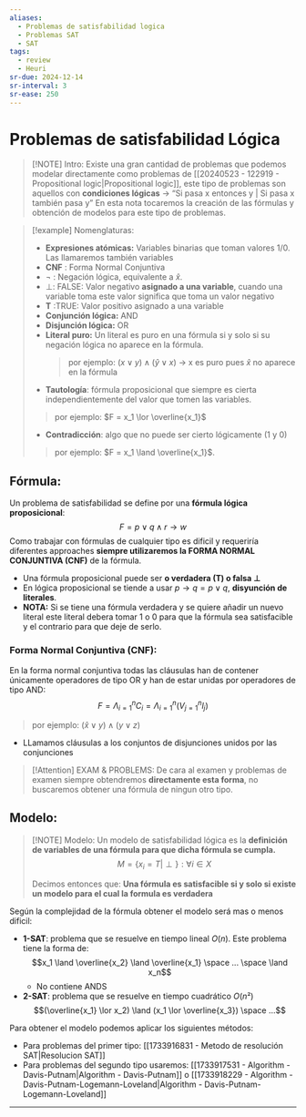 ```yaml
---
aliases:
  - Problemas de satisfabilidad logica
  - Problemas SAT
  - SAT
tags:
  - review
  - Heuri
sr-due: 2024-12-14
sr-interval: 3
sr-ease: 250
---
```

# Problemas de satisfabilidad Lógica

> [!NOTE] Intro: 
> Existe una gran cantidad de problemas que podemos modelar directamente como problemas de [[20240523 - 122919 - Propositional logic|Propositional logic]], este tipo de problemas son aquellos con **condiciones lógicas** → “Si pasa x entonces y | Si pasa x también pasa y”
> En esta nota tocaremos la creación de las fórmulas y obtención de modelos para este tipo de problemas. 

> [!example] Nomenglaturas: 
> - **Expresiones atómicas:** Variables binarias que toman valores 1/0. Las llamaremos también variables
>  - **CNF** : Forma Normal Conjuntiva
>  - $\neg$ :  Negación lógica, equivalente a $\hat{x}$.
>  - $\perp$:  FALSE: Valor negativo **asignado a una variable**, cuando una variable toma este valor significa que toma un valor negativo
>  - **T** :TRUE:  Valor positivo asignado a una variable 
>  - **Conjunción lógica:** AND 
>  - **Disjunción lógica:** OR
>  - **Literal puro:** Un literal es puro en una fórmula si y solo si su negación lógica no aparece en la fórmula. 
>    > por ejemplo: $(x\lor y) \land (\hat y \lor x)$ → x es puro pues $\hat x$ no aparece en la fórmula
>   - **Tautología**: fórmula proposicional que siempre  es cierta independientemente del valor que tomen las variables.
>    > por ejemplo:  $F = x_1 \lor \overline{x_1}$
>    - **Contradicción**: algo que no puede ser cierto lógicamente (1 y 0) 
>    > por ejemplo:  $F = x_1 \land \overline{x_1}$.  
##  Fórmula:
Un problema de satisfabilidad se define por una **fórmula lógica proposicional**: 
$$
F = p \lor q \land r \rightarrow w
$$
Como trabajar con fórmulas de cualquier tipo es dificil y requeriría diferentes approaches **siempre utilizaremos la FORMA NORMAL CONJUNTIVA (CNF)** de la fórmula. 

+ Una fórmula proposicional puede ser **o verdadera (T) o falsa $\perp$**
+ En lógica proposicional se tiende a usar $p \rightarrow q = p \lor q$, **disyunción de literales**.
+ **NOTA:** Si se tiene una fórmula verdadera y se quiere añadir un nuevo literal este literal debera tomar 1 o 0 para que la fórmula sea satisfacible y el contrario para que deje de serlo. 
### Forma Normal Conjuntiva (CNF):
En la forma normal conjuntiva todas las cláusulas han de contener únicamente operadores de tipo OR y han de estar unidas por operadores de tipo AND:
$$F=\Lambda_{i=1}^n C_i=\Lambda_{i=1}^n\left(V_{j=1}^n l_j\right)$$
> por ejemplo: $(\hat x \lor y)\land (y \lor z)$
+ LLamamos cláusulas a los conjuntos de disjunciones unidos por las conjunciones

> [!Attention] EXAM & PROBLEMS: 
> De cara al examen y problemas de examen siempre obtendremos **directamente esta forma**, no buscaremos obtener una fórmula de ningun otro tipo. 

## Modelo:
> [!NOTE] Modelo: 
> Un modelo de satisfabilidad lógica es la **definición de variables de una fórmula para que dicha fórmula se cumpla.** 
> $$
> M = \{x_i = T|\perp\}: \forall i \in X
> $$
> 
> Decimos entonces que: 
> **Una fórmula es satisfacible si y solo si existe un modelo para el cual la formula es verdadera**

Según la complejidad de la fórmula obtener el modelo será mas o menos dificil: 

+ **1-SAT**: problema que se resuelve en tiempo lineal $O(n)$. Este problema tiene la forma de:
$$x_1 \land \overline{x_2} \land \overline{x_1} \space ... \space \land x_n$$
	+  No contiene ANDS
+ **2-SAT**: problema que se resuelve en tiempo cuadrático $O(n²)$
$$(\overline{x_1} \lor x_2) \land (x_1 \lor \overline{x_3}) \space ...$$

Para obtener el modelo podemos aplicar los siguientes métodos: 
+ Para problemas del primer tipo:  [[1733916831 - Metodo de resolución SAT|Resolucion SAT]]
+ Para problemas del segundo tipo usaremos: [[1733917531 - Algorithm - Davis-Putnam|Algorithm - Davis-Putnam]] o [[1733918229 - Algorithm - Davis-Putnam-Logemann-Loveland|Algorithm - Davis-Putnam-Logemann-Loveland]]

***